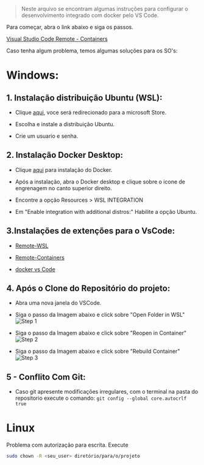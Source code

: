 

> Neste arquivo se encontram algumas instruções para configurar o desenvolvimento integrado com docker pelo VS Code.

Para começar, abra o link abaixo e siga os passos.

[Visual Studio Code Remote - Containers](https://code.visualstudio.com/docs/remote/containers)

Caso tenha algum problema, temos algumas soluções para os SO's:

# Windows:

## 1. Instalação distribuição Ubuntu (WSL):

- Clique [aqui](https://aka.ms/wslstore), voce será redirecionado para a microsoft Store.

- Escolha e instale a distribuição Ubuntu.

- Crie um usuario e senha.

## 2. Instalação Docker Desktop:

- Clique [aqui](https://www.docker.com/products/docker-desktop) para instalação do Docker.

- Após a instalação, abra o Docker desktop e clique sobre o icone de engrenagem no canto
  superior direito.
- Encontre a opção Resources > WSL INTEGRATION

- Em "Enable integration with additional distros:" Habilite a opção Ubuntu.

## 3.Instalações de extenções para o VsCode:

- [Remote-WSL](https://marketplace.visualstudio.com/items?itemName=ms-vscode-remote.remote-wsl)

- [Remote-Containers](https://marketplace.visualstudio.com/items?itemName=ms-vscode-remote.remote-containers)

- [docker vs Code](https://marketplace.visualstudio.com/items?itemName=ms-azuretools.vscode-docker)

## 4. Após o Clone do Repositório do projeto:

- Abra uma nova janela do VSCode.

- Siga o passo da Imagem abaixo e click sobre "Open Folder in WSL" ![Step 1](./imgs/step1.png)

- Siga o passo da Imagem abaixo e click sobre "Reopen in Container" ![Step 2](./imgs/step2.png)

- Siga o passo da Imagem abaixo e click sobre "Rebuild Container" ![Step 3](./imgs/step3.png)

## 5 - Conflito Com Git:

- Caso git apresente modificações irregulares, com o terminal na pasta do repositorio execute o comando: `git config --global core.autocrlf true`

# Linux

Problema com autorização para escrita.
Execute

```bash
sudo chown -R <seu_user> diretório/para/o/projeto
```
